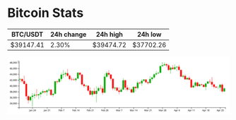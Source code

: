 # Bitcoin Stats

BTC/USDT|24h change|24h high|24h low|
|---|---|---|---|
|$39147.41|2.30%|$39474.72|$37702.26|

<img src="./chart.svg">

